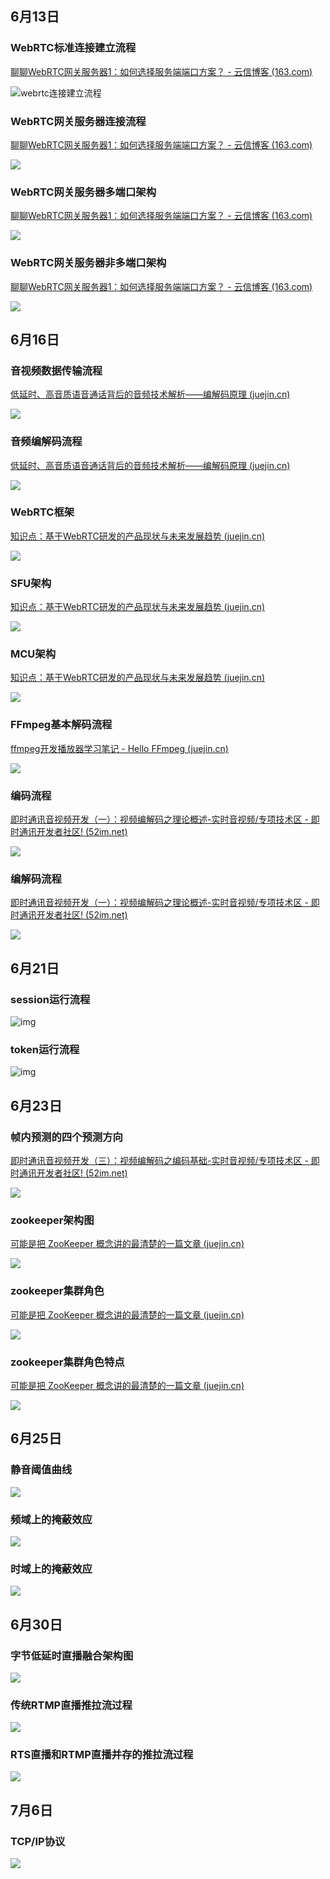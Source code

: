 ## 6月13日

### WebRTC标准连接建立流程

[聊聊WebRTC网关服务器1：如何选择服务端端口方案？ - 云信博客 (163.com)](https://yunxin.163.com/blog/webrtc-1/?from=juejin&utm_source=juejin&utm_medium=article&utm_campaign=seo&utm_content=video-tech-19)

![webrtc连接建立流程](https://i.loli.net/2021/06/13/R9iWhEF3ZrD2vnT.png)

### WebRTC网关服务器连接流程

[聊聊WebRTC网关服务器1：如何选择服务端端口方案？ - 云信博客 (163.com)](https://yunxin.163.com/blog/webrtc-1/?from=juejin&utm_source=juejin&utm_medium=article&utm_campaign=seo&utm_content=video-tech-19)

![](https://i.loli.net/2021/06/13/RdaJTpKFEtvNgfX.png)

### WebRTC网关服务器多端口架构

[聊聊WebRTC网关服务器1：如何选择服务端端口方案？ - 云信博客 (163.com)](https://yunxin.163.com/blog/webrtc-1/?from=juejin&utm_source=juejin&utm_medium=article&utm_campaign=seo&utm_content=video-tech-19)

![](https://i.loli.net/2021/06/13/3AHG2u8y5hNRt9g.png)



### WebRTC网关服务器非多端口架构

[聊聊WebRTC网关服务器1：如何选择服务端端口方案？ - 云信博客 (163.com)](https://yunxin.163.com/blog/webrtc-1/?from=juejin&utm_source=juejin&utm_medium=article&utm_campaign=seo&utm_content=video-tech-19)

![](https://i.loli.net/2021/06/13/OrlKU8BoinE2vmP.png)



## 6月16日

### 音视频数据传输流程

[低延时、高音质语音通话背后的音频技术解析——编解码原理 (juejin.cn)](https://juejin.cn/post/6953123495052050446)

![](https://i.loli.net/2021/06/16/6D7RFuBfP3COaIn.png)

### 音频编解码流程

[低延时、高音质语音通话背后的音频技术解析——编解码原理 (juejin.cn)](https://juejin.cn/post/6953123495052050446)

![](https://i.loli.net/2021/06/16/sQDAaUp3y6rdcne.png)

### WebRTC框架

[知识点：基于WebRTC研发的产品现状与未来发展趋势 (juejin.cn)](https://juejin.cn/post/6971713612167512094)

![](https://i.loli.net/2021/06/16/6PmFgxZo3RQ2dhl.png)

### SFU架构

[知识点：基于WebRTC研发的产品现状与未来发展趋势 (juejin.cn)](https://juejin.cn/post/6971713612167512094)

![](https://i.loli.net/2021/06/16/OtZTq4DowIVv1Mb.png)

### MCU架构

[知识点：基于WebRTC研发的产品现状与未来发展趋势 (juejin.cn)](https://juejin.cn/post/6971713612167512094)

![](https://i.loli.net/2021/06/16/V1fMK8RLsSgY5pq.png)

### FFmpeg基本解码流程

[ffmpeg开发播放器学习笔记 - Hello FFmpeg (juejin.cn)](https://juejin.cn/post/6917170943676645390#heading-9)

![](https://i.loli.net/2021/06/16/PBV1OIWaZil823w.png)

### 编码流程

[即时通讯音视频开发（一）：视频编解码之理论概述-实时音视频/专项技术区 - 即时通讯开发者社区! (52im.net)](http://www.52im.net/thread-228-1-1.html)

![](https://i.loli.net/2021/06/16/bmMHdfwnOacjoKk.png)

### 编解码流程

[即时通讯音视频开发（一）：视频编解码之理论概述-实时音视频/专项技术区 - 即时通讯开发者社区! (52im.net)](http://www.52im.net/thread-228-1-1.html)

![](https://i.loli.net/2021/06/16/EiO5lcMexJyhF4v.png)

## 6月21日

### session运行流程

![img](https://pic1.zhimg.com/80/v2-f6980fbd722e54c4519687ff270e7152_1440w.jpg?source=1940ef5c)

### token运行流程

![img](https://pic4.zhimg.com/80/v2-8acae7d043476c47143a9a4b5e2782f9_1440w.jpg?source=1940ef5c)

## 6月23日

### 帧内预测的四个预测方向

[即时通讯音视频开发（三）：视频编解码之编码基础-实时音视频/专项技术区 - 即时通讯开发者社区! (52im.net)](http://www.52im.net/thread-232-1-1.html)

![](https://i.loli.net/2021/06/23/cq9jyUHrlYhvmVR.png)

### zookeeper架构图

[可能是把 ZooKeeper 概念讲的最清楚的一篇文章 (juejin.cn)](https://juejin.cn/post/6844903677367418893)

![](https://i.loli.net/2021/06/23/Y7sKDqApXrEifca.png)

### zookeeper集群角色

[可能是把 ZooKeeper 概念讲的最清楚的一篇文章 (juejin.cn)](https://juejin.cn/post/6844903677367418893)

![](https://i.loli.net/2021/06/23/1qW9njzDdLXVxiH.png)

### zookeeper集群角色特点

[可能是把 ZooKeeper 概念讲的最清楚的一篇文章 (juejin.cn)](https://juejin.cn/post/6844903677367418893)

![](https://i.loli.net/2021/06/23/nxdB3mLANJTrb9g.png)

## 6月25日

### 静音阈值曲线

![](https://i.loli.net/2021/06/25/IK89f4Jmh7Zs3Hz.png)

### 频域上的掩蔽效应

![](https://i.loli.net/2021/06/25/ZQP2fmVjaIgd7AT.png)

### 时域上的掩蔽效应

![](https://i.loli.net/2021/06/25/PaRXZYOMKFDBbfv.png)

## 6月30日

### 字节低延时直播融合架构图

![](https://i.loli.net/2021/06/30/eT29hcVkWlxMKJ1.png)

### 传统RTMP直播推拉流过程

![](https://i.loli.net/2021/06/30/7G1hrVHFORJ3j9Y.png)

### RTS直播和RTMP直播并存的推拉流过程

![](https://i.loli.net/2021/06/30/6L7WFxzHcChge3k.png)

## 7月6日

### TCP/IP协议

![](https://i.loli.net/2021/07/06/Os9TLMDrJVjZbAl.png)